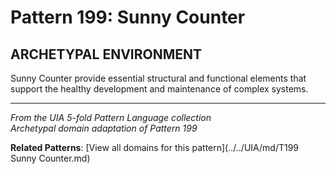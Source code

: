# Pattern 199: Sunny Counter

## ARCHETYPAL ENVIRONMENT

Sunny Counter provide essential structural and functional elements that support the healthy development and maintenance of complex systems.

---

*From the UIA 5-fold Pattern Language collection*  
*Archetypal domain adaptation of Pattern 199*

**Related Patterns**: [View all domains for this pattern](../../UIA/md/T199 Sunny Counter.md)